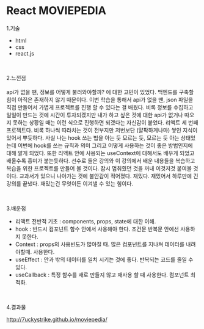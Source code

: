 # React MOVIEPEDIA 

1.기술
 - html
 - css
 - react.js
 
<br/>

2.느낀점 
<br/><br/>
api가 없을 땐, 정보를 어떻게 불러와야할까? 에 대한 고민이 있었다. 백엔드를 구축할 힘이 아직은 존재하지 않기 때문이다. 이번 학습을 통해서 api가 없을 땐, json 파일을 직접 만들어서 가볍게 프로젝트를 진행 할 수 있다는 걸 배웠다. 비록 정보를 수집하고 일일이 만드는 것에 시간이 투자되겠지만 내가 하고 싶은 것에 대한 api가 없거나 따오지 못하는 상황일 때는 이런 식으로 진행하면 되겠다는 자신감이 붙었다. 리액트 세 번째 프로젝트다. 비록 하나씩 따라치는 것이 전부지만 저번보단 (얄팍하게나마) 쌓인 지식이 있어서 뿌듯하다. 사실 나는 hook 쓰는 법을 아는 듯 모르는 듯, 모르는 듯 아는 상태었는데 이번에 hook를 쓰는 규칙과 의미 그리고 어떻게 사용하는 것이 좋은 방법인지에 대해 알게 되었다. 또한 리액트 안에 사용되는 useContext에 대해서도 배우게 되었고 배울수록 흥미가 붙는듯하다. 선수로 들은 강의와 이 강의에서 배운 내용들을 복습하고 복습을 위한 프로젝트를 만들어 볼 것이다. 잠시 멈춰줬던 것을 꺼내 이것저것 붙여볼 것이다. 교과서가 있으니 나아가는 것에 불안감이 적어졌다. 재밌다. 재밌어서 하루만에 긴 강의를 끝냈다. 재밌는건 무엇이든 이겨낼 수 있는 힘이다.

<br/>

3.배운점
 - 리액트 전반적 기초 : components, props, state에 대한 이해. 
 - hook : 반드시 컴포넌트 함수 안에서 사용해야 한다. 조건문 반복문 안에선 사용하지 못한다.
 - Context : props의 사용빈도가 많아질 때. 많은 컴포넌트를 지나쳐 데이터를 내려야할때. 사용한다.
 - useEffect : 안과 밖의 데이터를 일치 시키는 것에 좋다. 반복되는 코드를 줄일 수 있다.
 - useCallback : 특정 함수를 새로 만들지 않고 재사용 할 때 사용한다. 컴포넌트 최적화.

<br/>

4.결과물

http://7uckystrike.github.io/moviepedia/
